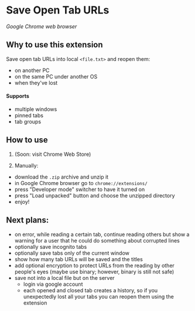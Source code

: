 # Save Open Tab URLs
*Google Chrome web browser*

## Why to use this extension
Save open tab URLs into local `<file.txt>` and reopen them:
- on another PC
- on the same PC under another OS
- when they've lost

#### Supports
- multiple windows
- pinned tabs
- tab groups

## How to use
1. (Soon: visit Chrome Web Store)

2. Manually:
- download the `.zip` archive and unzip it
- in Google Chrome browser go to `chrome://extensions/`
- press "Developer mode" switcher to have it turned on
- press "Load unpacked" button and choose the unzipped directory
- enjoy!

## Next plans:
- on error, while reading a certain tab, continue reading others but show a warning for a user that he could do something about corrupted lines
- optionally save incognito tabs
- optionally save tabs only of the current window
- show how many tab URLs will be saved and the titles
- add optional encryption to protect URLs from the reading by other people's eyes (maybe use binary; however, binary is still not safe)
- save not into a local file but on the server
    - login via google account
    - each opened and closed tab creates a history, so if you unexpectedly lost all your tabs you can reopen them using the extension
